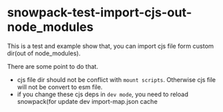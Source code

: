 # snowpack-test-import-cjs-out-node_modules

This is a test and example show that, you can import cjs file form custom dir(out of node_modules).

There are some point to do that.

- cjs file dir should not be conflict with `mount scripts`. Otherwise cjs file will not be convert to esm file.
- if you change these cjs deps in `dev mode`, you need to reload snowpack(for update dev import-map.json cache
